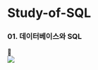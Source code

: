 # Study-of-SQL

### 01. 데이터베이스와 SQL
🧐  
<a href="https://velog.io/@kimminseo9/SQL-01-1-%EB%8D%B0%EC%9D%B4%ED%84%B0%EB%B2%A0%EC%9D%B4%EC%8A%A4-%EC%95%8C%EC%95%84%EB%B3%B4%EA%B8%B0"><img src="https://img.shields.io/badge/01. 데이터베이스 알아보기-0085CA?style=flat-square&logo=velog&logoColor=white"/></a>

